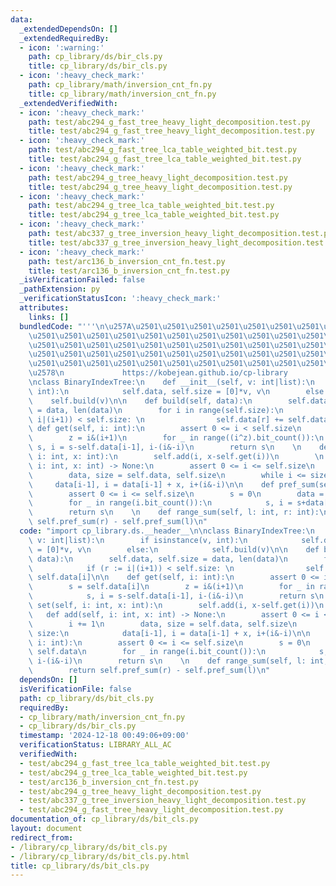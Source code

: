 ```yaml
---
data:
  _extendedDependsOn: []
  _extendedRequiredBy:
  - icon: ':warning:'
    path: cp_library/ds/bir_cls.py
    title: cp_library/ds/bir_cls.py
  - icon: ':heavy_check_mark:'
    path: cp_library/math/inversion_cnt_fn.py
    title: cp_library/math/inversion_cnt_fn.py
  _extendedVerifiedWith:
  - icon: ':heavy_check_mark:'
    path: test/abc294_g_fast_tree_heavy_light_decomposition.test.py
    title: test/abc294_g_fast_tree_heavy_light_decomposition.test.py
  - icon: ':heavy_check_mark:'
    path: test/abc294_g_fast_tree_lca_table_weighted_bit.test.py
    title: test/abc294_g_fast_tree_lca_table_weighted_bit.test.py
  - icon: ':heavy_check_mark:'
    path: test/abc294_g_tree_heavy_light_decomposition.test.py
    title: test/abc294_g_tree_heavy_light_decomposition.test.py
  - icon: ':heavy_check_mark:'
    path: test/abc294_g_tree_lca_table_weighted_bit.test.py
    title: test/abc294_g_tree_lca_table_weighted_bit.test.py
  - icon: ':heavy_check_mark:'
    path: test/abc337_g_tree_inversion_heavy_light_decomposition.test.py
    title: test/abc337_g_tree_inversion_heavy_light_decomposition.test.py
  - icon: ':heavy_check_mark:'
    path: test/arc136_b_inversion_cnt_fn.test.py
    title: test/arc136_b_inversion_cnt_fn.test.py
  _isVerificationFailed: false
  _pathExtension: py
  _verificationStatusIcon: ':heavy_check_mark:'
  attributes:
    links: []
  bundledCode: "'''\n\u257A\u2501\u2501\u2501\u2501\u2501\u2501\u2501\u2501\u2501\u2501\
    \u2501\u2501\u2501\u2501\u2501\u2501\u2501\u2501\u2501\u2501\u2501\u2501\u2501\
    \u2501\u2501\u2501\u2501\u2501\u2501\u2501\u2501\u2501\u2501\u2501\u2501\u2501\
    \u2501\u2501\u2501\u2501\u2501\u2501\u2501\u2501\u2501\u2501\u2501\u2501\u2501\
    \u2501\u2501\u2501\u2501\u2501\u2501\u2501\u2501\u2501\u2501\u2501\u2501\u2501\
    \u2578\n             https://kobejean.github.io/cp-library               \n'''\n\
    \nclass BinaryIndexTree:\n    def __init__(self, v: int|list):\n        if isinstance(v,\
    \ int):\n            self.data, self.size = [0]*v, v\n        else:\n        \
    \    self.build(v)\n\n    def build(self, data):\n        self.data, self.size\
    \ = data, len(data)\n        for i in range(self.size):\n            if (r :=\
    \ i|(i+1)) < self.size: \n                self.data[r] += self.data[i]\n\n   \
    \ def get(self, i: int):\n        assert 0 <= i < self.size\n        s = self.data[i]\n\
    \        z = i&(i+1)\n        for _ in range((i^z).bit_count()):\n           \
    \ s, i = s-self.data[i-1], i-(i&-i)\n        return s\n    \n    def set(self,\
    \ i: int, x: int):\n        self.add(i, x-self.get(i))\n        \n    def add(self,\
    \ i: int, x: int) -> None:\n        assert 0 <= i <= self.size\n        i += 1\n\
    \        data, size = self.data, self.size\n        while i <= size:\n       \
    \     data[i-1], i = data[i-1] + x, i+(i&-i)\n\n    def pref_sum(self, i: int):\n\
    \        assert 0 <= i <= self.size\n        s = 0\n        data = self.data\n\
    \        for _ in range(i.bit_count()):\n            s, i = s+data[i-1], i-(i&-i)\n\
    \        return s\n    \n    def range_sum(self, l: int, r: int):\n        return\
    \ self.pref_sum(r) - self.pref_sum(l)\n"
  code: "import cp_library.ds.__header__\n\nclass BinaryIndexTree:\n    def __init__(self,\
    \ v: int|list):\n        if isinstance(v, int):\n            self.data, self.size\
    \ = [0]*v, v\n        else:\n            self.build(v)\n\n    def build(self,\
    \ data):\n        self.data, self.size = data, len(data)\n        for i in range(self.size):\n\
    \            if (r := i|(i+1)) < self.size: \n                self.data[r] +=\
    \ self.data[i]\n\n    def get(self, i: int):\n        assert 0 <= i < self.size\n\
    \        s = self.data[i]\n        z = i&(i+1)\n        for _ in range((i^z).bit_count()):\n\
    \            s, i = s-self.data[i-1], i-(i&-i)\n        return s\n    \n    def\
    \ set(self, i: int, x: int):\n        self.add(i, x-self.get(i))\n        \n \
    \   def add(self, i: int, x: int) -> None:\n        assert 0 <= i <= self.size\n\
    \        i += 1\n        data, size = self.data, self.size\n        while i <=\
    \ size:\n            data[i-1], i = data[i-1] + x, i+(i&-i)\n\n    def pref_sum(self,\
    \ i: int):\n        assert 0 <= i <= self.size\n        s = 0\n        data =\
    \ self.data\n        for _ in range(i.bit_count()):\n            s, i = s+data[i-1],\
    \ i-(i&-i)\n        return s\n    \n    def range_sum(self, l: int, r: int):\n\
    \        return self.pref_sum(r) - self.pref_sum(l)\n"
  dependsOn: []
  isVerificationFile: false
  path: cp_library/ds/bit_cls.py
  requiredBy:
  - cp_library/math/inversion_cnt_fn.py
  - cp_library/ds/bir_cls.py
  timestamp: '2024-12-18 00:49:06+09:00'
  verificationStatus: LIBRARY_ALL_AC
  verifiedWith:
  - test/abc294_g_fast_tree_lca_table_weighted_bit.test.py
  - test/abc294_g_tree_lca_table_weighted_bit.test.py
  - test/arc136_b_inversion_cnt_fn.test.py
  - test/abc294_g_tree_heavy_light_decomposition.test.py
  - test/abc337_g_tree_inversion_heavy_light_decomposition.test.py
  - test/abc294_g_fast_tree_heavy_light_decomposition.test.py
documentation_of: cp_library/ds/bit_cls.py
layout: document
redirect_from:
- /library/cp_library/ds/bit_cls.py
- /library/cp_library/ds/bit_cls.py.html
title: cp_library/ds/bit_cls.py
---
```

